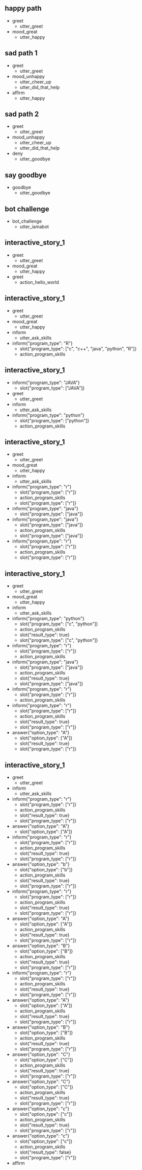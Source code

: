 ## happy path
* greet
  - utter_greet
* mood_great
  - utter_happy

## sad path 1
* greet
  - utter_greet
* mood_unhappy
  - utter_cheer_up
  - utter_did_that_help
* affirm
  - utter_happy

## sad path 2
* greet
  - utter_greet
* mood_unhappy
  - utter_cheer_up
  - utter_did_that_help
* deny
  - utter_goodbye

## say goodbye
* goodbye
  - utter_goodbye

## bot challenge
* bot_challenge
  - utter_iamabot

## interactive_story_1
* greet
    - utter_greet
* mood_great
    - utter_happy
* greet
    - action_hello_world

## interactive_story_1
* greet
    - utter_greet
* mood_great
    - utter_happy
* inform
    - utter_ask_skills
* inform{"program_type": "R"}
    - slot{"program_type": ["c", "c++", "java", "python", "R"]}
    - action_program_skills

## interactive_story_1
* inform{"program_type": "JAVA"}
    - slot{"program_type": ["JAVA"]}
* greet
    - utter_greet
* inform
    - utter_ask_skills
* inform{"program_type": "python"}
    - slot{"program_type": ["python"]}
    - action_program_skills

## interactive_story_1
* greet
    - utter_greet
* mood_great
    - utter_happy
* inform
    - utter_ask_skills
* inform{"program_type": "r"}
    - slot{"program_type": ["r"]}
    - action_program_skills
    - slot{"program_type": ["r"]}
* inform{"program_type": "java"}
    - slot{"program_type": ["java"]}
* inform{"program_type": "java"}
    - slot{"program_type": ["java"]}
    - action_program_skills
    - slot{"program_type": ["java"]}
* inform{"program_type": "r"}
    - slot{"program_type": ["r"]}
    - action_program_skills
    - slot{"program_type": ["r"]}

## interactive_story_1
* greet
    - utter_greet
* mood_great
    - utter_happy
* inform
    - utter_ask_skills
* inform{"program_type": "python"}
    - slot{"program_type": ["c", "python"]}
    - action_program_skills
    - slot{"result_type": true}
    - slot{"program_type": ["c", "python"]}
* inform{"program_type": "r"}
    - slot{"program_type": ["r"]}
    - action_program_skills
* inform{"program_type": "java"}
    - slot{"program_type": ["java"]}
    - action_program_skills
    - slot{"result_type": true}
    - slot{"program_type": ["java"]}
* inform{"program_type": "r"}
    - slot{"program_type": ["r"]}
    - action_program_skills
* inform{"program_type": "r"}
    - slot{"program_type": ["r"]}
    - action_program_skills
    - slot{"result_type": true}
    - slot{"program_type": ["r"]}
* answer{"option_type": "A"}
    - slot{"option_type": ["A"]}
    - slot{"result_type": true}
    - slot{"program_type": ["r"]}

## interactive_story_1
* greet
    - utter_greet
* inform
    - utter_ask_skills
* inform{"program_type": "r"}
    - slot{"program_type": ["r"]}
    - action_program_skills
    - slot{"result_type": true}
    - slot{"program_type": ["r"]}
* answer{"option_type": "A"}
    - slot{"option_type": ["A"]}
* inform{"program_type": "r"}
    - slot{"program_type": ["r"]}
    - action_program_skills
    - slot{"result_type": true}
    - slot{"program_type": ["r"]}
* answer{"option_type": "b"}
    - slot{"option_type": ["b"]}
    - action_program_skills
    - slot{"result_type": true}
    - slot{"program_type": ["r"]}
* inform{"program_type": "r"}
    - slot{"program_type": ["r"]}
    - action_program_skills
    - slot{"result_type": true}
    - slot{"program_type": ["r"]}
* answer{"option_type": "A"}
    - slot{"option_type": ["A"]}
    - action_program_skills
    - slot{"result_type": true}
    - slot{"program_type": ["r"]}
* answer{"option_type": "B"}
    - slot{"option_type": ["B"]}
    - action_program_skills
    - slot{"result_type": true}
    - slot{"program_type": ["r"]}
* inform{"program_type": "r"}
    - slot{"program_type": ["r"]}
    - action_program_skills
    - slot{"result_type": true}
    - slot{"program_type": ["r"]}
* answer{"option_type": "A"}
    - slot{"option_type": ["A"]}
    - action_program_skills
    - slot{"result_type": true}
    - slot{"program_type": ["r"]}
* answer{"option_type": "B"}
    - slot{"option_type": ["B"]}
    - action_program_skills
    - slot{"result_type": true}
    - slot{"program_type": ["r"]}
* answer{"option_type": "C"}
    - slot{"option_type": ["C"]}
    - action_program_skills
    - slot{"result_type": true}
    - slot{"program_type": ["r"]}
* answer{"option_type": "C"}
    - slot{"option_type": ["C"]}
    - action_program_skills
    - slot{"result_type": true}
    - slot{"program_type": ["r"]}
* answer{"option_type": "c"}
    - slot{"option_type": ["c"]}
    - action_program_skills
    - slot{"result_type": true}
    - slot{"program_type": ["r"]}
* answer{"option_type": "c"}
    - slot{"option_type": ["c"]}
    - action_program_skills
    - slot{"result_type": false}
    - slot{"program_type": ["r"]}
* affirm
